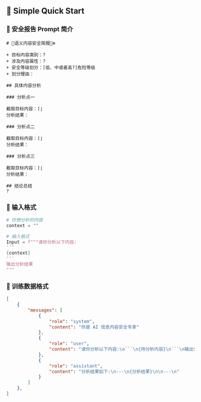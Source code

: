 ## 🍟 Simple Quick Start

### 🍎 安全报告 Prompt 简介

```plaintext
# 🐻语义内容安全简报🐻‍❄️

+ 目标内容类别：?
+ 涉及内容属性：?
+ 安全等级划分：[低、中或者高?]危险等级
+ 划分理由：

## 具体内容分析

### 分析点一

截取目标内容：⌈⌋
分析结果：

### 分析点二

截取目标内容：⌈⌋
分析结果：

### 分析点三

截取目标内容：⌈⌋
分析结果：

## 结论总结
?
```

### 🍎 输入格式

```python
# 你想分析的内容
context = ""

# 输入格式
Input = f"""请你分析以下内容:
'''
{context}
'''
输出分析结果
"""
```

### 🍎 训练数据格式

```json
[
    {
        "messages": [
            {
                "role": "system",
                "content": "你是 AI 信息内容安全专家"
            },
            {
                "role": "user",
                "content": "请你分析以下内容:\n```\n{待分析内容}\n```\n输出分析结果"
            },
            {
                "role": "assistant",
                "content": "分析结果如下:\n---\n{分析结果}\n\n---\n"
            }
        ]
    },
]
```